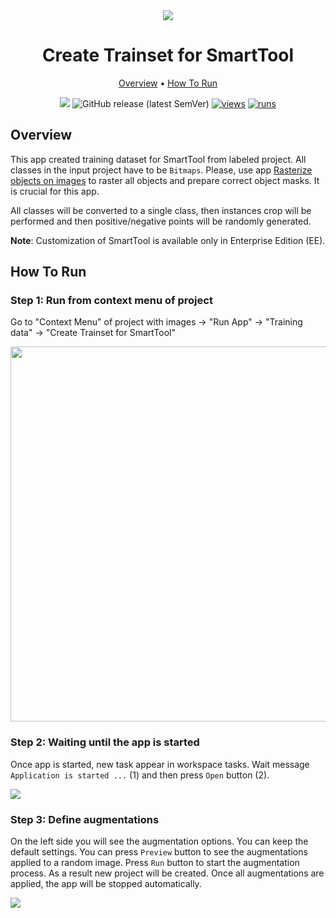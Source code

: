 <div align="center" markdown>

<img src="https://user-images.githubusercontent.com/48245050/182337681-9c123361-3a18-4ceb-9d4e-be170479b4c3.png"/>

# Create Trainset for SmartTool

<p align="center">

  <a href="#Overview">Overview</a> •
  <a href="#How-To-Run">How To Run</a>
</p>

[![](https://img.shields.io/badge/slack-chat-green.svg?logo=slack)](https://supervise.ly/slack)
![GitHub release (latest SemVer)](https://img.shields.io/github/v/release/supervisely-ecosystem/create-trainset-for-smarttool)
[![views](https://app.supervise.ly/img/badges/views/supervisely-ecosystem/create-trainset-for-smarttool)](https://supervise.ly)
[![runs](https://app.supervise.ly/img/badges/runs/supervisely-ecosystem/create-trainset-for-smarttool)](https://supervise.ly)

</div>

## Overview

This app created training dataset for SmartTool from labeled project. All classes in the input project have to be `Bitmaps`. Please, use app [Rasterize objects on images](https://github.com/supervisely-ecosystem/rasterize-objects-on-images) to raster all objects and prepare correct object masks. It is crucial for this app.  

All classes will be converted to a single class, then instances crop will be performed and then positive/negative points will be randomly generated. 

**Note**: Customization of SmartTool is available only in Enterprise Edition (EE).

## How To Run

### Step 1: Run from context menu of project

Go to "Context Menu" of project with images -> "Run App" -> "Training data" -> "Create Trainset for SmartTool"

<img src="https://i.imgur.com/0uTRa3V.png" width="600"/>

### Step 2:  Waiting until the app is started
Once app is started, new task appear in workspace tasks. Wait message `Application is started ...` (1) and then press `Open` button (2).

<img src="https://i.imgur.com/C6zo9Q2.png"/>

### Step 3: Define augmentations

On the left side you will see the augmentation options. You can keep the default settings. You can press `Preview` button to see the augmentations applied to a random image. Press `Run` button to start the augmentation process. As a result new project will be created. Once all augmentations are applied, the app will be stopped automatically. 


<img src="https://i.imgur.com/t5HZgXf.png"/>

